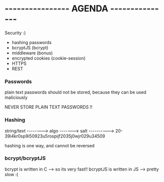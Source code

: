 # ---------------- AGENDA ---------------

Security :)

- hashing passwords
- bcryptJS (bcrypt)
- middleware (bonus)
- encrypted cookies (cookie-session)
- HTTPS
- REST


### Passwords

plain text passwords should not be stored, because they can be used maliciously

NEVER STORE PLAIN TEXT PASSWORDS !!

### Hashing

string/text --------> algo -------> salt ----------> 20-39i4kr0sp9i50923u5rospijf2035j0wjr029u34509

hashing is one way, and cannot be reversed

### bcrypt/bcryptJS

bcrypt is written in C      --> so its very fast!!
bcryptJS is written in JS   --> pretty slow :(


